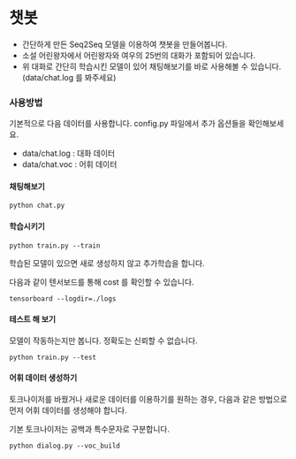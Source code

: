 # 챗봇

- 간단하게 만든 Seq2Seq 모델을 이용하여 챗봇을 만들어봅니다.
- 소설 어린왕자에서 어린왕자와 여우의 25번의 대화가 포함되어 있습니다.
- 위 대화로 간단히 학습시킨 모델이 있어 채팅해보기를 바로 사용해볼 수 있습니다. (data/chat.log 를 봐주세요)

### 사용방법

기본적으로 다음 데이터를 사용합니다. config.py 파일에서 추가 옵션들을 확인해보세요.

- data/chat.log : 대화 데이터
- data/chat.voc : 어휘 데이터

#### 채팅해보기

```
python chat.py
```

#### 학습시키기

``` 
python train.py --train
```

학습된 모델이 있으면 새로 생성하지 않고 추가학습을 합니다.

다음과 같이 텐서보드를 통해 cost 를 확인할 수 있습니다.

```
tensorboard --logdir=./logs
```

#### 테스트 해 보기

모델이 작동하는지만 봅니다. 정확도는 신뢰할 수 없습니다.

```
python train.py --test
```

#### 어휘 데이터 생성하기

토크나이저를 바꿨거나 새로운 데이터를 이용하기를 원하는 경우, 다음과 같은 방법으로 먼저 어휘 데이터를 생성해야 합니다.

기본 토크나이저는 공백과 특수문자로 구분합니다.

```
python dialog.py --voc_build
```